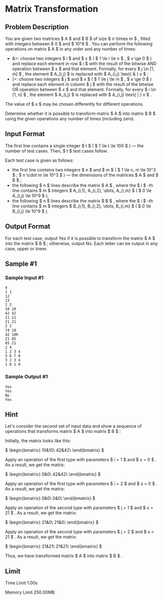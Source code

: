 # Matrix Transformation

## Problem Description

You are given two matrices $ A $ and $ B $ of size $ n \times m $ , filled with integers between $ 0 $ and $ 10^9 $ . You can perform the following operations on matrix $ A $  in any order and any number of times:

- &amp;=: choose two integers $ i $ and $ x $ ( $ 1 \le i \le n $ , $ x \ge 0 $ ) and replace each element in row $ i $ with the result of the bitwise AND operation between $ x $ and that element. Formally, for every $ j \in [1, m] $ , the element $ A_{i,j} $ is replaced with $ A_{i,j} \text{ & } x $ ;
- |=: choose two integers $ j $ and $ x $ ( $ 1 \le j \le m $ , $ x \ge 0 $ ) and replace each element in column $ j $ with the result of the bitwise OR operation between $ x $ and that element. Formally, for every $ i \in [1, n] $ , the element $ A_{i,j} $ is replaced with $ A_{i,j} \text{ | } x $ .

The value of $ x $ may be chosen differently for different operations.

Determine whether it is possible to transform matrix $ A $ into matrix $ B $ using the given operations any number of times (including zero).

## Input Format

The first line contains a single integer $ t $ ( $ 1 \le t \le 100 $ ) — the number of test cases. Then, $ t $ test cases follow.

Each test case is given as follows:

- the first line contains two integers $ n $ and $ m $ ( $ 1 \le n, m \le 10^3 $ ; $ n \cdot m \le 10^3 $ ) — the dimensions of the matrices $ A $ and $ B $ ;
- the following $ n $ lines describe the matrix $ A $ , where the $ i $ -th line contains $ m $ integers $ A_{i,1}, A_{i,2}, \dots, A_{i,m} $ ( $ 0 \le A_{i,j} \le 10^9 $ );
- the following $ n $ lines describe the matrix $ B $ , where the $ i $ -th line contains $ m $ integers $ B_{i,1}, B_{i,2}, \dots, B_{i,m} $ ( $ 0 \le B_{i,j} \le 10^9 $ ).

## Output Format

For each test case, output Yes if it is possible to transform the matrix $ A $ into the matrix $ B $ ; otherwise, output No. Each letter can be output in any case, upper or lower.

## Sample #1

### Sample Input #1

```
4
1 1
12
13
2 2
10 10
42 42
21 21
21 21
2 2
74 10
42 106
21 85
85 21
2 4
1 2 3 4
5 6 7 8
3 2 3 4
1 0 1 0
```

### Sample Output #1

```
Yes
Yes
No
Yes
```

## Hint

Let's consider the second set of input data and show a sequence of operations that transforms matrix $ A $ into matrix $ B $ :

Initially, the matrix looks like this:

 $ \begin{bmatrix} 10&10\\ 42&42\\ \end{bmatrix} $

Apply an operation of the first type with parameters $ i = 1 $ and $ x = 0 $ . As a result, we get the matrix:

 $ \begin{bmatrix} 0&0\\ 42&42\\ \end{bmatrix} $

Apply an operation of the first type with parameters $ i = 2 $ and $ x = 0 $ . As a result, we get the matrix:

 $ \begin{bmatrix} 0&0\\ 0&0\\ \end{bmatrix} $

Apply an operation of the second type with parameters $ j = 1 $ and $ x = 21 $ . As a result, we get the matrix:

 $ \begin{bmatrix} 21&0\\ 21&0\\ \end{bmatrix} $

Apply an operation of the second type with parameters $ j = 2 $ and $ x = 21 $ . As a result, we get the matrix:

 $ \begin{bmatrix} 21&21\\ 21&21\\ \end{bmatrix} $

Thus, we have transformed matrix $ A $ into matrix $ B $ .

## Limit



Time Limit
1.00s

Memory Limit
250.00MB